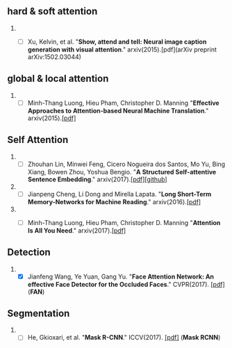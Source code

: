 ##  hard & soft attention
1. - [ ] Xu, Kelvin, et al.  "**Show, attend and tell: Neural image caption generation with visual attention**." arxiv(2015).[pdf](arXiv preprint arXiv:1502.03044)


## global & local attention
1. - [ ] Minh-Thang Luong, Hieu Pham, Christopher D. Manning "**Effective Approaches to Attention-based Neural Machine Translation**." arxiv(2015).[[pdf]](https://arxiv.org/abs/1508.04025v3)

## Self Attention
1. - [ ] Zhouhan Lin, Minwei Feng, Cicero Nogueira dos Santos, Mo Yu, Bing Xiang, Bowen Zhou, Yoshua Bengio. "**A Structured Self-attentive Sentence Embedding**." arxiv(2017).[[pdf]](https://arxiv.org/abs/1703.03130)[[github]](https://github.com/kaushalshetty/Structured-Self-Attention)

1. - [ ] Jianpeng Cheng, Li Dong and Mirella Lapata. "**Long Short-Term Memory-Networks for Machine Reading**." arxiv(2016).[[pdf]](https://arxiv.org/abs/1601.06733)

1. - [ ] Minh-Thang Luong, Hieu Pham, Christopher D. Manning "**Attention Is All You Need**." arxiv(2017).[[pdf]](https://arxiv.org/abs/1706.03762)


## Detection
1. - [x] Jianfeng Wang, Ye Yuan, Gang Yu. "**Face Attention Network: An effective Face Detector for the Occluded Faces**." CVPR(2017). [[pdf]](https://arxiv.org/abs/1711.07246)(**FAN**)

## Segmentation
1. - [ ] He, Gkioxari, et al. "**Mask R-CNN**." ICCV(2017). [[pdf]](https://arxiv.org/abs/1703.06870) (**Mask RCNN**)
